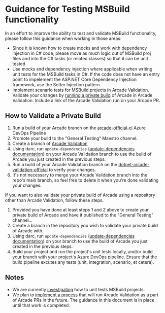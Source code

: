 # Guidance for Testing MSBuild functionality

In an effort to improve the ability to test and validate MSBuild functionality, please follow this guidance when working in those areas: 

- Since it is known how to create mocks and work with dependency injection in C# code, please move as much logic out of MSBuild proj files and into the C# tasks (or related classes) so that it can be unit tested.
- Use mocks and dependency injection where applicable when writing unit tests for the MSBuild tasks in C#. If the code does not have an entry point to impelement the ASP.NET Core Dependency Injection framework, use the Setter Injection pattern. 
- Implement scenario tests for MSBuild projects in Arcade Validation. Validate your changes by [running a private build](#how-to-validate-a-private-build) of Arcade in Arcade Validation. Include a link of the Arcade Validation run on your Arcade PR. 

## How to Validate a Private Build

1. Run a build of your Arcade branch on the [arcade-official-ci](https://dnceng.visualstudio.com/internal/_build?definitionId=6) Azure DevOps Pipeline
2. Promote your build to the "General Testing" Maestro channel. 
3. Create a branch of [Arcade Validation](https://github.com/dotnet/arcade-validation)
4. Using darc, run `update-dependencies` ([update-dependencies documentation](../Darc.md#updating-dependencies-in-your-local-repository)) on your Arcade Validation branch to use the build of Arcade you just created in the previous steps. 
5. Run a build of your Arcade Validation branch on the [dotnet-arcade-validation-official](https://dnceng.visualstudio.com/internal/_build?definitionId=282) to verify your changes. 
6. It's not necessary to merge your Arcade Validation branch into the repo's main branch, so feel free to delete it when you're done validating your changes.

If you want to also validate your private build of Arcade using a repository other than Arcade Validation, follow these steps. 

1. Provided you have done at least steps 1 and 2 above to create your private build of Arcade and have it published to the "General Testing" channel...
2. Create a branch in the repository you wish to validate your private build of Arcade with. 
3. Using darc, run `update-dependencies` ([update-dependencies documentation](../Darc.md#updating-dependencies-in-your-local-repository)) on your branch to use the build of Arcade you just created in the previous steps. 
4. Build your project and run the project's unit tests locally, and/or build your branch with your project's Azure DevOps pipeline. Ensure that the build pipeline excutes any tests (unit, integration, scenario, et cetera). 

## Notes

- We are currently [investigating](https://github.com/dotnet/core-eng/issues/11271) how to unit tests MSBuild projects. 
- We plan to [implement a process](https://github.com/dotnet/core-eng/issues/11273) that will run Arcade Validation as a part of Arcade PRs in the future. The guidance in this document is in place until that work is completed. 